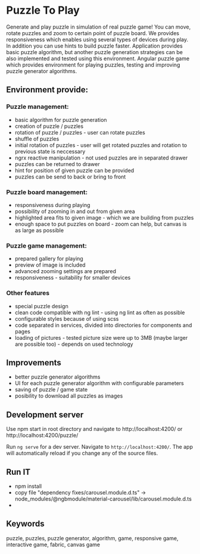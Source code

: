 # Puzzle To Play

Generate and play puzzle in simulation of real puzzle game! You can move, rotate puzzles and zoom to certain point of puzzle board.
We provides responsiveness which enables using several types of devices during play.
In addition you can use hints to build puzzle faster. Application provides basic puzzle algorithm, but another puzzle generation strategies can be also implemented and tested using this environment.
Angular puzzle game which provides environment for playing puzzles, testing and improving puzzle generator algorithms.


## Environment provide:

### Puzzle management: 
- basic algorithm for puzzle generation
- creation of puzzle / puzzles
- rotation of puzzle / puzzles - user can rotate puzzles
- shuffle of puzzles
- initial rotation of puzzles - user will get rotated puzzles and rotation to previous state is neccessary
- ngrx reactive manipulation - not used puzzles are in separated drawer
- puzzles can be returned to drawer
- hint for position of given puzzle can be provided
- puzzles can be send to back or bring to front


### Puzzle board management:
- responsiveness during playing
- possibility of zooming in and out from given area
- highlighted area fits to given image - which we are building from puzzles
- enough space to put puzzles on board - zoom can help, but canvas is as large as possible


### Puzzle game management:
- prepared gallery for playing
- preview of image is included
- advanced zooming settings are prepared
- responsiveness - suitability for smaller devices


### Other features
- special puzzle design
- clean code compatible with ng lint - using ng lint as often as possible
- configurable styles because of using scss
- code separated in services, divided into directories for components and pages
- loading of pictures - tested picture size were up to 3MB (maybe larger are possible too) - depends on used technology


## Improvements
- better puzzle generator algorithms
- UI for each puzzle generator algorithm with configurable parameters
- saving of puzzle / game state
- posibility to download all puzzles as images


## Development server

Use npm start in root directory and navigate to http://localhost:4200/ or http://localhost:4200/puzzle/

Run `ng serve` for a dev server. Navigate to `http://localhost:4200/`. The app will automatically reload if you change any of the source files.


## Run IT

- npm install  
- copy file "dependency fixes/carousel.module.d.ts" -> node_modules/@ngbmodule/material-carousel/lib/carousel.module.d.ts  
- 


## Keywords

puzzle, puzzles, puzzle generator, algorithm, game, responsive game, interactive game, fabric, canvas game
